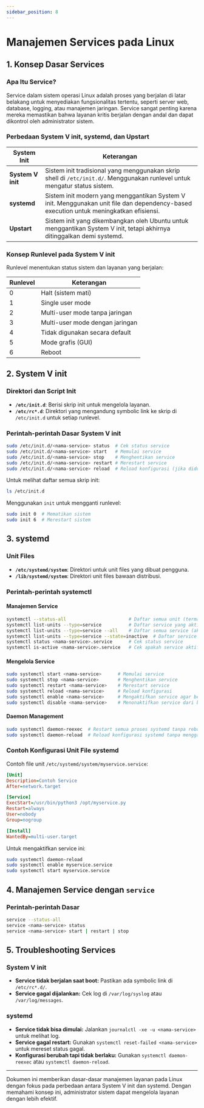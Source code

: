 ```yaml
---
sidebar_position: 8
---
```


# Manajemen Services pada Linux

## 1. Konsep Dasar Services

### Apa Itu Service?

Service dalam sistem operasi Linux adalah proses yang berjalan di latar belakang untuk menyediakan fungsionalitas tertentu, seperti server web, database, logging, atau manajemen jaringan. Service sangat penting karena mereka memastikan bahwa layanan kritis berjalan dengan andal dan dapat dikontrol oleh administrator sistem.

### Perbedaan System V init, systemd, dan Upstart

| System Init       | Keterangan                                                                                                                             |
| ----------------- | -------------------------------------------------------------------------------------------------------------------------------------- |
| **System V init** | Sistem init tradisional yang menggunakan skrip shell di `/etc/init.d/`. Menggunakan runlevel untuk mengatur status sistem.             |
| **systemd**       | Sistem init modern yang menggantikan System V init. Menggunakan unit file dan dependency-based execution untuk meningkatkan efisiensi. |
| **Upstart**       | Sistem init yang dikembangkan oleh Ubuntu untuk menggantikan System V init, tetapi akhirnya ditinggalkan demi systemd.                 |

### Konsep Runlevel pada System V init

Runlevel menentukan status sistem dan layanan yang berjalan:

| Runlevel | Keterangan                      |
| -------- | ------------------------------- |
| 0        | Halt (sistem mati)              |
| 1        | Single user mode                |
| 2        | Multi-user mode tanpa jaringan  |
| 3        | Multi-user mode dengan jaringan |
| 4        | Tidak digunakan secara default  |
| 5        | Mode grafis (GUI)               |
| 6        | Reboot                          |

## 2. System V init

### Direktori dan Script Init

- **`/etc/init.d`**: Berisi skrip init untuk mengelola layanan.
- **`/etc/rc*.d`**: Direktori yang mengandung symbolic link ke skrip di `/etc/init.d` untuk setiap runlevel.

### Perintah-perintah Dasar System V init

```bash
sudo /etc/init.d/<nama-service> status  # Cek status service
sudo /etc/init.d/<nama-service> start   # Memulai service
sudo /etc/init.d/<nama-service> stop    # Menghentikan service
sudo /etc/init.d/<nama-service> restart # Merestart service
sudo /etc/init.d/<nama-service> reload  # Reload konfigurasi (jika didukung)
```

Untuk melihat daftar semua skrip init:

```bash
ls /etc/init.d
```

Menggunakan `init` untuk mengganti runlevel:

```bash
sudo init 0  # Mematikan sistem
sudo init 6  # Merestart sistem
```

## 3. systemd

### Unit Files

- **`/etc/systemd/system`**: Direktori untuk unit files yang dibuat pengguna.
- **`/lib/systemd/system`**: Direktori unit files bawaan distribusi.

### Perintah-perintah systemctl

#### Manajemen Service

```bash
systemctl --status-all                       # Daftar semua unit (termasuk service)
systemctl list-units --type=service          # Daftar service yang aktif
systemctl list-units --type=service --all    # Daftar semua service (aktif dan tidak aktif)
systemctl list-units --type=service --state=inactive  # Daftar service yang tidak aktif
systemctl status <nama-service>.service      # Cek status service
systemctl is-active <nama-service>.service   # Cek apakah service aktif
```

#### Mengelola Service

```bash
sudo systemctl start <nama-service>      # Memulai service
sudo systemctl stop <nama-service>       # Menghentikan service
sudo systemctl restart <nama-service>    # Merestart service
sudo systemctl reload <nama-service>     # Reload konfigurasi
sudo systemctl enable <nama-service>     # Mengaktifkan service agar berjalan saat boot
sudo systemctl disable <nama-service>    # Menonaktifkan service dari boot
```

#### Daemon Management

```bash
sudo systemctl daemon-reexec  # Restart semua proses systemd tanpa reboot
sudo systemctl daemon-reload  # Reload konfigurasi systemd tanpa mengganggu layanan yang sedang berjalan
```

### Contoh Konfigurasi Unit File systemd

Contoh file unit `/etc/systemd/system/myservice.service`:

```ini
[Unit]
Description=Contoh Service
After=network.target

[Service]
ExecStart=/usr/bin/python3 /opt/myservice.py
Restart=always
User=nobody
Group=nogroup

[Install]
WantedBy=multi-user.target
```

Untuk mengaktifkan service ini:

```bash
sudo systemctl daemon-reload
sudo systemctl enable myservice.service
sudo systemctl start myservice.service
```

## 4. Manajemen Service dengan `service`

### Perintah-perintah Dasar

```bash
service --status-all
service <nama-service> status
service <nama-service> start | restart | stop
```

## 5. Troubleshooting Services

### System V init

- **Service tidak berjalan saat boot:** Pastikan ada symbolic link di `/etc/rc*.d/`.
- **Service gagal dijalankan:** Cek log di `/var/log/syslog` atau `/var/log/messages`.

### systemd

- **Service tidak bisa dimulai:** Jalankan `journalctl -xe -u <nama-service>` untuk melihat log.
- **Service gagal restart:** Gunakan `systemctl reset-failed <nama-service>` untuk mereset status gagal.
- **Konfigurasi berubah tapi tidak berlaku:** Gunakan `systemctl daemon-reexec` atau `systemctl daemon-reload`.

---

Dokumen ini memberikan dasar-dasar manajemen layanan pada Linux dengan fokus pada perbedaan antara System V init dan systemd. Dengan memahami konsep ini, administrator sistem dapat mengelola layanan dengan lebih efektif.
